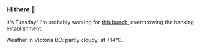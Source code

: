 ### Hi there :wave:

It's Tuesday! I'm probably working for [this bunch](https://github.com/kohofinancial), overthrowing the banking establishment.

Weather in Victoria BC: partly cloudy, at +14°C.
